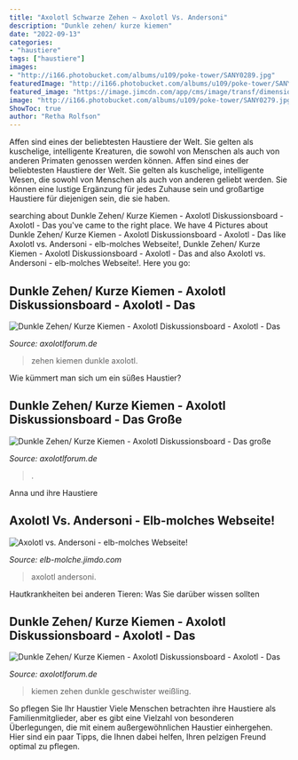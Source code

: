 ```yaml
---
title: "Axolotl Schwarze Zehen ~ Axolotl Vs. Andersoni"
description: "Dunkle zehen/ kurze kiemen"
date: "2022-09-13"
categories:
- "haustiere"
tags: ["haustiere"]
images:
- "http://i166.photobucket.com/albums/u109/poke-tower/SANY0289.jpg"
featuredImage: "http://i166.photobucket.com/albums/u109/poke-tower/SANY0279.jpg"
featured_image: "https://image.jimcdn.com/app/cms/image/transf/dimension=2048x2048:format=jpg/path/sc2e929921a2c2f8d/image/ifdaff25821093bb9/version/1512032298/image.jpg"
image: "http://i166.photobucket.com/albums/u109/poke-tower/SANY0279.jpg"
ShowToc: true
author: "Retha Rolfson"
---
```



Affen sind eines der beliebtesten Haustiere der Welt. Sie gelten als kuschelige, intelligente Kreaturen, die sowohl von Menschen als auch von anderen Primaten genossen werden können.
Affen sind eines der beliebtesten Haustiere der Welt. Sie gelten als kuschelige, intelligente Wesen, die sowohl von Menschen als auch von anderen geliebt werden. Sie können eine lustige Ergänzung für jedes Zuhause sein und großartige Haustiere für diejenigen sein, die sie haben.

	

		
searching about Dunkle Zehen/ Kurze Kiemen - Axolotl Diskussionsboard - Axolotl - Das you've came to the right place. We have 4 Pictures about Dunkle Zehen/ Kurze Kiemen - Axolotl Diskussionsboard - Axolotl - Das like Axolotl vs. Andersoni - elb-molches Webseite!, Dunkle Zehen/ Kurze Kiemen - Axolotl Diskussionsboard - Axolotl - Das and also Axolotl vs. Andersoni - elb-molches Webseite!. Here you go:
		
    
## Dunkle Zehen/ Kurze Kiemen - Axolotl Diskussionsboard - Axolotl - Das

<img loading=lazy src="http://i166.photobucket.com/albums/u109/poke-tower/SANY0289.jpg" onerror="this.onerror=null;this.src='https://tse2.mm.bing.net/th?id=OIP.b019-A7m2ejGrV3gw0HLZwHaFj&amp;pid=15.1';" alt="Dunkle Zehen/ Kurze Kiemen - Axolotl Diskussionsboard - Axolotl - Das">

_Source: axolotlforum.de_

>zehen kiemen dunkle axolotl. 

	

Wie kümmert man sich um ein süßes Haustier?

    
## Dunkle Zehen/ Kurze Kiemen - Axolotl Diskussionsboard - Das Große

<img loading=lazy src="http://i166.photobucket.com/albums/u109/poke-tower/SANY0281.jpg" onerror="this.onerror=null;this.src='https://tse2.mm.bing.net/th?id=OIP.tmhILorJ1O4S8aqnl96NYgHaFj&amp;pid=15.1';" alt="Dunkle Zehen/ Kurze Kiemen - Axolotl Diskussionsboard - Das große">

_Source: axolotlforum.de_

>. 

	

Anna und ihre Haustiere

    
## Axolotl Vs. Andersoni - Elb-molches Webseite!

<img loading=lazy src="https://image.jimcdn.com/app/cms/image/transf/dimension=2048x2048:format=jpg/path/sc2e929921a2c2f8d/image/ifdaff25821093bb9/version/1512032298/image.jpg" onerror="this.onerror=null;this.src='https://tse2.mm.bing.net/th?id=OIP.9PvKG1z-Vg4TCxhchD4h6gHaKs&amp;pid=15.1';" alt="Axolotl vs. Andersoni - elb-molches Webseite!">

_Source: elb-molche.jimdo.com_

>axolotl andersoni. 

	

Hautkrankheiten bei anderen Tieren: Was Sie darüber wissen sollten

    
## Dunkle Zehen/ Kurze Kiemen - Axolotl Diskussionsboard - Axolotl - Das

<img loading=lazy src="http://i166.photobucket.com/albums/u109/poke-tower/SANY0279.jpg" onerror="this.onerror=null;this.src='https://tse3.mm.bing.net/th?id=OIP.BCwBrh89yFKLtguVPPgofgHaFj&amp;pid=15.1';" alt="Dunkle Zehen/ Kurze Kiemen - Axolotl Diskussionsboard - Axolotl - Das">

_Source: axolotlforum.de_

>kiemen zehen dunkle geschwister weißling. 

	

So pflegen Sie Ihr Haustier
Viele Menschen betrachten ihre Haustiere als Familienmitglieder, aber es gibt eine Vielzahl von besonderen Überlegungen, die mit einem außergewöhnlichen Haustier einhergehen. Hier sind ein paar Tipps, die Ihnen dabei helfen, Ihren pelzigen Freund optimal zu pflegen.

